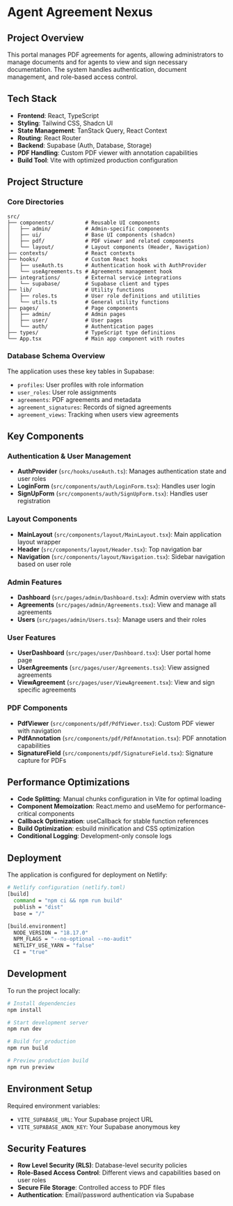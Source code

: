 # Agent Agreement Nexus

## Project Overview

This portal manages PDF agreements for agents, allowing administrators to manage documents and for agents to view and sign necessary documentation. The system handles authentication, document management, and role-based access control.

## Tech Stack

- **Frontend**: React, TypeScript
- **Styling**: Tailwind CSS, Shadcn UI
- **State Management**: TanStack Query, React Context
- **Routing**: React Router
- **Backend**: Supabase (Auth, Database, Storage)
- **PDF Handling**: Custom PDF viewer with annotation capabilities
- **Build Tool**: Vite with optimized production configuration

## Project Structure

### Core Directories

```
src/
├── components/          # Reusable UI components
│   ├── admin/           # Admin-specific components
│   ├── ui/              # Base UI components (shadcn)
│   ├── pdf/             # PDF viewer and related components
│   └── layout/          # Layout components (Header, Navigation)
├── contexts/            # React contexts
├── hooks/               # Custom React hooks
│   ├── useAuth.ts       # Authentication hook with AuthProvider
│   └── useAgreements.ts # Agreements management hook
├── integrations/        # External service integrations
│   └── supabase/        # Supabase client and types
├── lib/                 # Utility functions
│   ├── roles.ts         # User role definitions and utilities
│   └── utils.ts         # General utility functions
├── pages/               # Page components
│   ├── admin/           # Admin pages
│   ├── user/            # User pages
│   └── auth/            # Authentication pages
├── types/               # TypeScript type definitions
└── App.tsx              # Main app component with routes
```

### Database Schema Overview

The application uses these key tables in Supabase:
- `profiles`: User profiles with role information
- `user_roles`: User role assignments
- `agreements`: PDF agreements and metadata
- `agreement_signatures`: Records of signed agreements
- `agreement_views`: Tracking when users view agreements

## Key Components

### Authentication & User Management

- **AuthProvider** (`src/hooks/useAuth.ts`): Manages authentication state and user roles
- **LoginForm** (`src/components/auth/LoginForm.tsx`): Handles user login
- **SignUpForm** (`src/components/auth/SignUpForm.tsx`): Handles user registration

### Layout Components

- **MainLayout** (`src/components/layout/MainLayout.tsx`): Main application layout wrapper
- **Header** (`src/components/layout/Header.tsx`): Top navigation bar
- **Navigation** (`src/components/layout/Navigation.tsx`): Sidebar navigation based on user role

### Admin Features

- **Dashboard** (`src/pages/admin/Dashboard.tsx`): Admin overview with stats
- **Agreements** (`src/pages/admin/Agreements.tsx`): View and manage all agreements
- **Users** (`src/pages/admin/Users.tsx`): Manage users and their roles

### User Features

- **UserDashboard** (`src/pages/user/Dashboard.tsx`): User portal home page
- **UserAgreements** (`src/pages/user/Agreements.tsx`): View assigned agreements
- **ViewAgreement** (`src/pages/user/ViewAgreement.tsx`): View and sign specific agreements

### PDF Components

- **PdfViewer** (`src/components/pdf/PdfViewer.tsx`): Custom PDF viewer with navigation
- **PdfAnnotation** (`src/components/pdf/PdfAnnotation.tsx`): PDF annotation capabilities
- **SignatureField** (`src/components/pdf/SignatureField.tsx`): Signature capture for PDFs

## Performance Optimizations

- **Code Splitting**: Manual chunks configuration in Vite for optimal loading
- **Component Memoization**: React.memo and useMemo for performance-critical components
- **Callback Optimization**: useCallback for stable function references
- **Build Optimization**: esbuild minification and CSS optimization
- **Conditional Logging**: Development-only console logs

## Deployment

The application is configured for deployment on Netlify:

```bash
# Netlify configuration (netlify.toml)
[build]
  command = "npm ci && npm run build"
  publish = "dist"
  base = "/"

[build.environment]
  NODE_VERSION = "18.17.0"
  NPM_FLAGS = "--no-optional --no-audit"
  NETLIFY_USE_YARN = "false"
  CI = "true"
```

## Development

To run the project locally:

```bash
# Install dependencies
npm install

# Start development server
npm run dev

# Build for production
npm run build

# Preview production build
npm run preview
```

## Environment Setup

Required environment variables:
- `VITE_SUPABASE_URL`: Your Supabase project URL
- `VITE_SUPABASE_ANON_KEY`: Your Supabase anonymous key

## Security Features

- **Row Level Security (RLS)**: Database-level security policies
- **Role-Based Access Control**: Different views and capabilities based on user roles
- **Secure File Storage**: Controlled access to PDF files
- **Authentication**: Email/password authentication via Supabase
